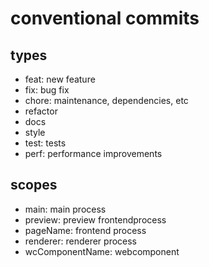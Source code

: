 # conventional commits

## types

* feat: new feature
* fix: bug fix
* chore: maintenance, dependencies, etc
* refactor
* docs
* style
* test: tests
* perf: performance improvements

## scopes

* main: main process
* preview: preview frontendprocess
* pageName: frontend process
* renderer: renderer process
* wcComponentName: webcomponent